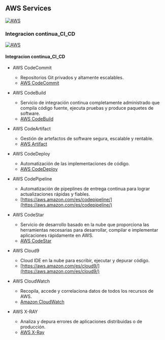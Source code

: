 ## AWS Services
[![AWS](https://img.shields.io/badge/AWS_Services-ff9900?style=for-the-badge&logo=amazon&logoColor=white&labelColor=101010)](https://github.com/Alberto-mt/AWS/blob/main/AWS%20Services/AWS_Services.md)

### Integracion continua_CI_CD
[![AWS](https://img.shields.io/badge/Integracion_Continua_CI_CD-44c04c?style=for-the-badge&logo=amazon&logoColor=white&labelColor=101010)](https://github.com/Alberto-mt/AWS/blob/main/AWS%20Services/Categorias/Integracion_Continua_CI_CD.md)

#### Integracion continua_CI_CD
- AWS CodeCommit
	- Repositorios Git privados y altamente escalables.
	- [AWS CodeCommit](https://aws.amazon.com/es/codecommit/)

- AWS CodeBuild
	- Servicio de integración continua completamente administrado
 que compila código fuente, ejecuta pruebas y produce paquetes de software.
	- [AWS CodeBuild](https://aws.amazon.com/es/codebuild/)

- AWS CodeArtifact
	- Gestión de artefactos de software segura, escalable y rentable.
	- [AWS Artifact](https://aws.amazon.com/es/artifact/)

- AWS CodeDeploy
	- Automatización de las implementaciones de código.
	- [AWS CodeDeploy](https://aws.amazon.com/es/codedeploy/)

- AWS CodePipeline
	- Automatización de pipeplines de entrega continua para lograr 
	actualizaciones rápidas y fiables.
	- [https://aws.amazon.com/es/codepipeline/](https://aws.amazon.com/es/codepipeline/)

- AWS CodeStar
	- Servicio de desarrollo basado en la nube que proporciona las
	herramientas necesarias para desarrollar, compilar e implementar 
	aplicaciones rápidamente en AWS.
	- [AWS CodeStar](https://aws.amazon.com/es/codestar/)

- AWS Cloud9
	- Cloud IDE en la nube para escribir, ejecutar y depurar código.
	- [https://aws.amazon.com/es/cloud9/](https://aws.amazon.com/es/cloud9/)


- AWS CloudWatch
	- Recopila, accede y correlaciona datos de todos los recursos de AWS.
	- [Amazon CloudWatch](https://aws.amazon.com/es/cloudwatch/)

- AWS X-RAY
	- Analiza y depura errores de aplicaciones distribuidas o de producción.
	- [AWS X-Ray](https://aws.amazon.com/es/xray/)
	
